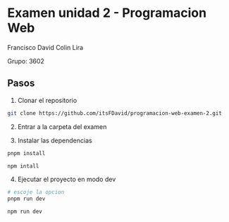 # Examen unidad 2 - Programacion Web

Francisco David Colin Lira

Grupo: 3602

## Pasos

1. Clonar el repositorio

```bash
git clone https://github.com/itsFDavid/programacion-web-examen-2.git
```

2. Entrar a la carpeta del examen

3. Instalar las dependencias

```bash
pnpm install

npm intall
```

4. Ejecutar el proyecto en modo dev

```bash
# escoje la opcion
pnpm run dev

npm run dev
```

